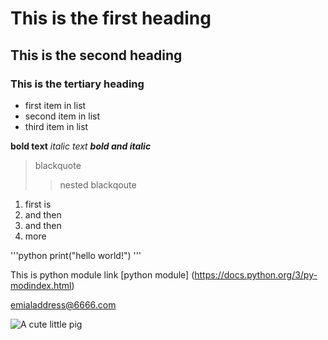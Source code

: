 # This is the first heading
## This is the second heading
### This is the tertiary heading

* first item in list
* second item in list 
* third item in list

**bold text**
*italic text*
***bold and italic***

>blackquote
>>nested blackqoute

1. first is 
1. and then 
1. and then
1. more

'''python
print("hello world!")
'''


This is python module link [python module] (https://docs.python.org/3/py-modindex.html)

<emialaddress@6666.com>

![A cute little pig](http://i.imgur.com/mJGYi.jpg)
